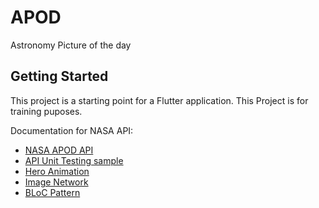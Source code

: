 # APOD

Astronomy Picture of the day

## Getting Started

This project is a starting point for a Flutter application.
This Project is for training puposes.

Documentation for NASA API:
- [NASA APOD API](https://api.nasa.gov/)
- [API Unit Testing sample](https://medium.com/codechai/mocking-http-request-in-flutter-c2596eea55f2)
- [Hero Animation](https://flutter.dev/docs/development/ui/animations/hero-animations)
- [Image Network](https://flutter.dev/docs/cookbook/images/network-image)
- [BLoC Pattern](https://medium.com/codechai/architecting-your-flutter-project-bd04e144a8f1)

